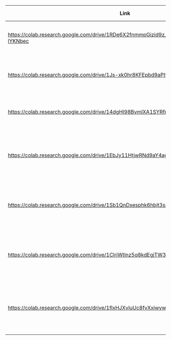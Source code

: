 | Link                                                         | Param  | Test Acc | Train Acc | Desc                                                         |
| ------------------------------------------------------------ | ------ | -------- | --------- | ------------------------------------------------------------ |
| https://colab.research.google.com/drive/1RDe6X2fnmmpGizid9z_xtgHYPjLkhNjj#scrollTo=OE7f-lYKNbec | 17,560 | 0.9925   | 0.9811    | maxpooling after first Conv2d layer to reduce                |
| https://colab.research.google.com/drive/1Js-xk0hr8KFEpbd9aPIt_Q04vVY7E3dM | 15,572 | 0.9931   | 0.9875    | Changed filter size to 5*5, maxpooling after 1st conv layer  |
| https://colab.research.google.com/drive/14dgHI98BvmlXA1SYRfrN1dR-hAb_LNL4 | 12,408 | 0.9917   | 0.9885    | added 2 maxpooling layers after 1st & 2nd conv               |
| https://colab.research.google.com/drive/1EbJy11HtjwRNd9aY4agrR3Y75SUbDsB6 | 5,232  | 0.9873   | 0.9858    | added 2 maxpooling layers after 1st & 2nd conv, reduced 2nd filter to 8 kernels |
| https://colab.research.google.com/drive/1Sb1QnDxesphk6hbjt3snNJwqPsodAPld | 15,914 | 0.9933   | 0.9874    | changed 1st 2 filters to only 8 kernels and maxpooling after 4 convolutions |
| https://colab.research.google.com/drive/1ClrjWtlnz5q8kdEgjTW3tq50p7cxEr7w | 9,826  | 0.9931   | 0.987     | changed kerne size to 8 for 1st 2 conv layers, maxpooling after 2 conv layers |
| https://colab.research.google.com/drive/1flxHJXvluUc8fvXxiwywokmUsFD94p8H | 5,232  | 0.9925   | 0.9872    | Changed filter size to 5*5, maxpooling after 1st conv layer,20 epochs |